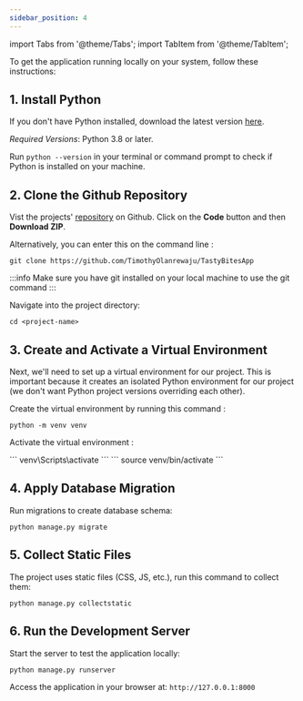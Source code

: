```yaml
---
sidebar_position: 4
---
```


import Tabs from '@theme/Tabs';
import TabItem from '@theme/TabItem';

To get the application running locally on your system, follow these instructions:

## 1. Install Python

If you don't have Python installed, download the latest version [here](https://www.python.org/downloads/).

_Required Versions_: Python 3.8 or later.

Run `python --version` in your terminal or command prompt to check if Python is installed on your machine.

## 2. Clone the Github Repository

Vist the projects' [repository](https://github.com/TimothyOlanrewaju/TastyBitesApp) on Github. Click on the **Code** button and then **Download ZIP**.

Alternatively, you can enter this on the command line :

```
git clone https://github.com/TimothyOlanrewaju/TastyBitesApp
```

:::info
Make sure you have git installed on your local machine to use the git command
:::

Navigate into the project directory:

```
cd <project-name>
```

## 3. Create and Activate a Virtual Environment

Next, we'll need to set up a virtual environment for our project. This is important because it creates an isolated Python environment for our project (we don't want Python project versions overriding each other).

Create the virtual environment by running this command :

```
python -m venv venv
```

Activate the virtual environment :

<Tabs>
  <TabItem value="windows" label="Windows" default>
    ```
    venv\Scripts\activate
    ```
  </TabItem>
  <TabItem value="mac/linux" label="MacOS/Linux">
    ```
    source venv/bin/activate
    ```
  </TabItem>
</Tabs>

## 4. Apply Database Migration

Run migrations to create database schema:

```
python manage.py migrate
```

## 5. Collect Static Files

The project uses static files (CSS, JS, etc.), run this command to collect them:

```
python manage.py collectstatic
```

## 6. Run the Development Server

Start the server to test the application locally:

```
python manage.py runserver
```

Access the application in your browser at: `http://127.0.0.1:8000`
